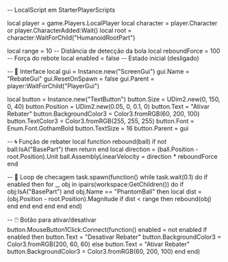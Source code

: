 -- LocalScript em StarterPlayerScripts

local player = game.Players.LocalPlayer
local character = player.Character or player.CharacterAdded:Wait()
local root = character:WaitForChild("HumanoidRootPart")

local range = 10 -- Distância de detecção da bola
local reboundForce = 100 -- Força do rebote
local enabled = false -- Estado inicial (desligado)

-- 🧱 Interface
local gui = Instance.new("ScreenGui")
gui.Name = "RebateGui"
gui.ResetOnSpawn = false
gui.Parent = player:WaitForChild("PlayerGui")

local button = Instance.new("TextButton")
button.Size = UDim2.new(0, 150, 0, 40)
button.Position = UDim2.new(0.05, 0, 0.1, 0)
button.Text = "Ativar Rebater"
button.BackgroundColor3 = Color3.fromRGB(60, 200, 100)
button.TextColor3 = Color3.fromRGB(255, 255, 255)
button.Font = Enum.Font.GothamBold
button.TextSize = 16
button.Parent = gui

-- 🌀 Função de rebater
local function rebound(ball)
	if not ball:IsA("BasePart") then return end
	local direction = (ball.Position - root.Position).Unit
	ball.AssemblyLinearVelocity = direction * reboundForce
end

-- 🔄 Loop de checagem
task.spawn(function()
	while task.wait(0.1) do
		if enabled then
			for _, obj in ipairs(workspace:GetChildren()) do
				if obj:IsA("BasePart") and obj.Name == "PhantomBall" then
					local dist = (obj.Position - root.Position).Magnitude
					if dist < range then
						rebound(obj)
					end
				end
			end
		end
	end
end)

-- 🖱️ Botão para ativar/desativar
button.MouseButton1Click:Connect(function()
	enabled = not enabled
	if enabled then
		button.Text = "Desativar Rebater"
		button.BackgroundColor3 = Color3.fromRGB(200, 60, 60)
	else
		button.Text = "Ativar Rebater"
		button.BackgroundColor3 = Color3.fromRGB(60, 200, 100)
	end
end)
